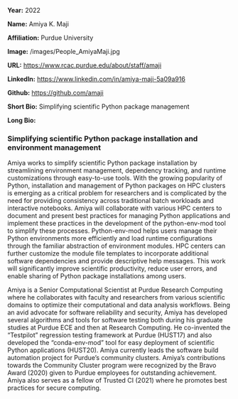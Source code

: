 **Year:** 2022

**Name:** Amiya K. Maji

**Affiliation:** Purdue University

**Image:** /images/People_AmiyaMaji.jpg

**URL:** https://www.rcac.purdue.edu/about/staff/amaji

**LinkedIn:** https://www.linkedin.com/in/amiya-maji-5a09a916

**Github:** https://github.com/amaji

**Short Bio:** Simplifying scientific Python package management

**Long Bio:**
### Simplifying scientific Python package installation and environment management
Amiya works to simplify scientific Python package installation by streamlining environment management, dependency tracking, and runtime customizations through easy-to-use tools. With the growing popularity of Python, installation and management of Python packages on HPC clusters is emerging as a critical problem for researchers and is complicated by the need for providing consistency across traditional batch workloads and interactive notebooks. Amiya will collaborate with various HPC centers to document and present best practices for managing Python applications and implement these practices in the development of the python-env-mod tool to simplify these processes. Python-env-mod helps users manage their Python environments more efficiently and load runtime configurations through the familiar abstraction of environment modules. HPC centers can further customize the module file templates to incorporate additional software dependencies and provide descriptive help messages. This work will significantly improve scientific productivity, reduce user errors, and enable sharing of Python package installations among users.

Amiya is a Senior Computational Scientist at Purdue Research Computing where he collaborates with faculty and researchers from various scientific domains to optimize their computational and data analysis workflows. Being an avid advocate for software reliability and security, Amiya has developed several algorithms and tools for software testing both during his graduate studies at Purdue ECE and then at Research Computing. He co-invented the “Testpilot” regression testing framework at Purdue (HUST17) and also developed the “conda-env-mod” tool for easy deployment of scientific Python applications (HUST20). Amiya currently leads the software build automation project for Purdue’s community clusters. Amiya’s contributions towards the Community Cluster program were recognized by the Bravo Award (2020) given to Purdue employees for outstanding achievement. Amiya also serves as a fellow of Trusted CI (2021) where he promotes best practices for secure computing.
